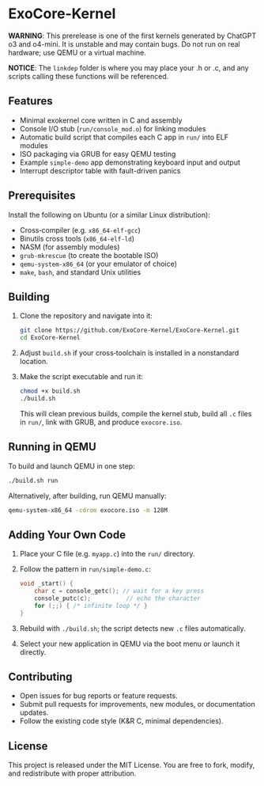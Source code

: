 # ExoCore-Kernel

**WARNING**: This prerelease is one of the first kernels generated by ChatGPT o3 and o4-mini. It is unstable and may contain bugs. Do not run on real hardware; use QEMU or a virtual machine.

**NOTICE**: The `linkdep` folder is where you may place your .h or .c, and any scripts calling these functions will be referenced.

## Features

* Minimal exokernel core written in C and assembly
* Console I/O stub (`run/console_mod.o`) for linking modules
* Automatic build script that compiles each C app in `run/` into ELF modules
* ISO packaging via GRUB for easy QEMU testing
* Example `simple-demo` app demonstrating keyboard input and output
* Interrupt descriptor table with fault-driven panics

## Prerequisites

Install the following on Ubuntu (or a similar Linux distribution):

* Cross‑compiler (e.g. `x86_64-elf-gcc`)
* Binutils cross tools (`x86_64-elf-ld`)
* NASM (for assembly modules)
* `grub-mkrescue` (to create the bootable ISO)
* `qemu-system-x86_64` (or your emulator of choice)
* `make`, `bash`, and standard Unix utilities

## Building

1. Clone the repository and navigate into it:

   ```bash
   git clone https://github.com/ExoCore-Kernel/ExoCore-Kernel.git
   cd ExoCore-Kernel
   ```

2. Adjust `build.sh` if your cross‑toolchain is installed in a nonstandard location.

3. Make the script executable and run it:

   ```bash
   chmod +x build.sh
   ./build.sh
   ```

   This will clean previous builds, compile the kernel stub, build all `.c` files in `run/`, link with GRUB, and produce `exocore.iso`.

## Running in QEMU

To build and launch QEMU in one step:

```bash
./build.sh run
```

Alternatively, after building, run QEMU manually:

```bash
qemu-system-x86_64 -cdrom exocore.iso -m 128M
```

## Adding Your Own Code

1. Place your C file (e.g. `myapp.c`) into the `run/` directory.
2. Follow the pattern in `run/simple-demo.c`:

   ```c
   void _start() {
       char c = console_getc(); // wait for a key press
       console_putc(c);          // echo the character
       for (;;) { /* infinite loop */ }
   }
   ```
3. Rebuild with `./build.sh`; the script detects new `.c` files automatically.
4. Select your new application in QEMU via the boot menu or launch it directly.

## Contributing

* Open issues for bug reports or feature requests.
* Submit pull requests for improvements, new modules, or documentation updates.
* Follow the existing code style (K\&R C, minimal dependencies).

## License

This project is released under the MIT License. You are free to fork, modify, and redistribute with proper attribution.
